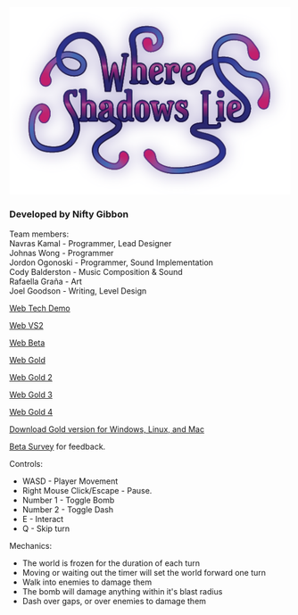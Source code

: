 ![](WSLtitle.png)

### Developed by Nifty Gibbon 
Team members:  
Navras Kamal - Programmer, Lead Designer  
Johnas Wong - Programmer  
Jordon Ogonoski - Programmer, Sound Implementation  
Cody Balderston - Music Composition & Sound  
Rafaella Graña - Art  
Joel Goodson - Writing, Level Design  

[Web Tech Demo](/Where-Shadows-Lie-TechDemo/index.html)  

[Web VS2](/Where-Shadows-Lie-VS2/index.html)  

[Web Beta](/Where-Shadows-Lie-Beta/index.html)  
  
[Web Gold](/Where-Shadows-Lie-Gold/index.html)

[Web Gold 2](/Where-Shadows-Lie-Gold-2/index.html)

[Web Gold 3](/Where-Shadows-Lie-Gold-3/index.html)

[Web Gold 4](/Gold4/index.html)

[Download Gold version for Windows, Linux, and Mac](https://drive.google.com/drive/folders/17Oth8vUswKhUiqdaWF_71yEVlUKgTN4k?usp=sharing)

[Beta Survey](https://docs.google.com/forms/d/e/1FAIpQLSekGYjYwfw56Igb0LpmNZ1XYzRhB4KtqJw63D2Yx3Yzf9Hwfg/viewform?usp=sf_link) for feedback.


Controls:

* WASD - Player Movement
* Right Mouse Click/Escape - Pause.
* Number 1 - Toggle Bomb
* Number 2 - Toggle Dash
* E - Interact
* Q - Skip turn


Mechanics:

* The world is frozen for the duration of each turn
* Moving or waiting out the timer will set the world forward one turn
* Walk into enemies to damage them
* The bomb will damage anything within it's blast radius
* Dash over gaps, or over enemies to damage them
